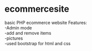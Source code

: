 # ecommercesite
basic PHP ecommerce website
Features:\
-Admin mode\
-add and remove items\
-pictures\
-used bootstrap for html and css
